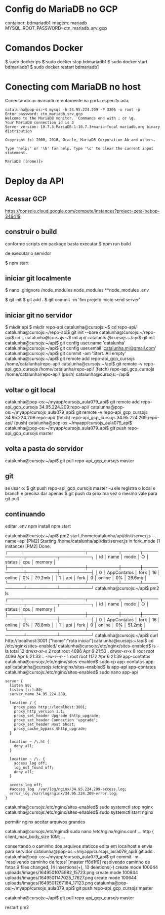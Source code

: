 # Config do MariaDB no GCP
container: bdmariadb1
imagem: mariadb
MYSQL_ROOT_PASSWORD=ctn_mariadb_srv_gcp


# Comandos Docker

$ sudo docker ps
$ sudo docker stop bdmariadb1
$ sudo docker start bdmariadb1
$ sudo docker restart bdmariadb1


# Conecting com MariaDB no host

Conectando ao mariadb remotamente na porta especificada.
```
catalunha@pop-os:~$ mysql -h 34.95.224.209 -P 3306 -u root -p
Enter password: ctn_mariadb_srv_gcp
Welcome to the MariaDB monitor.  Commands end with ; or \g.
Your MariaDB connection id is 3
Server version: 10.7.3-MariaDB-1:10.7.3+maria~focal mariadb.org binary distribution

Copyright (c) 2000, 2018, Oracle, MariaDB Corporation Ab and others.

Type 'help;' or '\h' for help. Type '\c' to clear the current input statement.

MariaDB [(none)]> 
```


# Deploy da  API

## Acessar GCP
https://console.cloud.google.com/compute/instances?project=zeta-bebop-346419


## construir o build
conforme scripts em package basta executar
$ npm run build

de executar o servidor

$ npm start


## iniciar git localmente

$ nano .gitignore
/node_modules
node_modules
**node_modules
.env

$ git init
$ git add .
$ git commit -m 'fim projeto inicio send server'

## iniciar git no servidor

$ mkdir api
$ mkdir repo-api
catalunha@cursojs:~$ cd repo-api/
catalunha@cursojs:~/repo-api$ git init --bare
catalunha@cursojs:~/repo-api$ cd ..
catalunha@cursojs:~$ cd api/
catalunha@cursojs:~/api$ git init
catalunha@cursojs:~/api$ git config user.name 'catalunha'
catalunha@cursojs:~/api$ git config user.email 'catalunha.mj@gmail.com'
catalunha@cursojs:~/api$ git commit -am 'Start. All empty'
catalunha@cursojs:~/api$ git remote add repo-api_gcp_cursojs /home/catalunha/repo-api/
catalunha@cursojs:~/api$ git remote -v
repo-api_gcp_cursojs	/home/catalunha/repo-api/ (fetch)
repo-api_gcp_cursojs	/home/catalunha/repo-api/ (push)
catalunha@cursojs:~/api$ 


## voltar o git local

catalunha@pop-os:~/myapp/cursojs_aula079_api$ git remote add repo-api_gcp_cursojs 34.95.224.209:repo-api/
catalunha@pop-os:~/myapp/cursojs_aula079_api$ git remote -v
repo-api_gcp_cursojs	34.95.224.209:repo-api/ (fetch)
repo-api_gcp_cursojs	34.95.224.209:repo-api/ (push)
catalunha@pop-os:~/myapp/cursojs_aula079_api$ 
catalunha@pop-os:~/myapp/cursojs_aula079_api$ git push repo-api_gcp_cursojs master

## volta a pasta do servidor
catalunha@cursojs:~/api$ git pull repo-api_gcp_cursojs master

## git
se usar o:
$ git push repo-api_gcp_cursojs master -u
ele registra o local e branch e precisa dar apenas
$ git push
da proxima vez
o mesmo vale para git pull

## continuando
editar .env
npm install
npm start

catalunha@cursojs:~/api$ pm2 start /home/catalunha/api/dist/server.js --name=api
[PM2] Starting /home/catalunha/api/dist/server.js in fork_mode (1 instance)
[PM2] Done.
┌────┬────────────────────┬──────────┬──────┬───────────┬──────────┬──────────┐
│ id │ name               │ mode     │ ↺    │ status    │ cpu      │ memory   │
├────┼────────────────────┼──────────┼──────┼───────────┼──────────┼──────────┤
│ 0  │ AppContatos        │ fork     │ 16   │ online    │ 0%       │ 79.2mb   │
│ 1  │ api                │ fork     │ 0    │ online    │ 0%       │ 26.6mb   │
└────┴────────────────────┴──────────┴──────┴───────────┴──────────┴──────────┘
catalunha@cursojs:~/api$ pm2 ls
┌────┬────────────────────┬──────────┬──────┬───────────┬──────────┬──────────┐
│ id │ name               │ mode     │ ↺    │ status    │ cpu      │ memory   │
├────┼────────────────────┼──────────┼──────┼───────────┼──────────┼──────────┤
│ 0  │ AppContatos        │ fork     │ 16   │ online    │ 0%       │ 78.8mb   │
│ 1  │ api                │ fork     │ 0    │ online    │ 0%       │ 51.2mb   │
└────┴────────────────────┴──────────┴──────┴───────────┴──────────┴──────────┘
catalunha@cursojs:~/api$ curl http://localhost:3001
{"home":"rota inicial"}catalunha@cursojs:~/api$ cd /etc/nginx/sites-enabled/
catalunha@cursojs:/etc/nginx/sites-enabled$ ls -la
total 12
drwxr-xr-x 2 root root 4096 Apr  6 21:53 .
drwxr-xr-x 8 root root 4096 Apr  6 21:33 ..
-rw-r--r-- 1 root root 1172 Apr  6 21:39 app-contatos
catalunha@cursojs:/etc/nginx/sites-enabled$ sudo cp app-contatos app-api
catalunha@cursojs:/etc/nginx/sites-enabled$ ls
app-api  app-contatos
catalunha@cursojs:/etc/nginx/sites-enabled$ sudo nano app-api

```
server {
  listen 80;
  listen [::]:80;
  server_name 34.95.224.209;

  location / {
    proxy_pass http://localhost:3001;
    proxy_http_version 1.1;
    proxy_set_header Upgrade $http_upgrade;
    proxy_set_header Connection 'upgrade';
    proxy_set_header Host $host;
    proxy_cache_bypass $http_upgrade;
  }

  location ~ /\.ht {
    deny all;
  }

  location ~ /\. {
    access_log off;
    log_not_found off;
    deny all;
  }

  access_log off;
  #access_log  /var/log/nginx/34.95.224.209-access.log;
  error_log /var/log/nginx/34.95.224.209-error.log;
}
```
catalunha@cursojs:/etc/nginx/sites-enabled$ sudo systemctl stop nginx
catalunha@cursojs:/etc/nginx/sites-enabled$ sudo systemctl start nginx

permitir nginx aceitar arquivos grandes

catalunha@cursojs:/etc/nginx$ sudo nano /etc/nginx/nginx.conf 
...
http {
        client_max_body_size 10M;
...

consertando o caminho dos arquivos staticos
edita em localhost e envia para servidor
catalunha@pop-os:~/myapp/cursojs_aula079_api$ git add .
catalunha@pop-os:~/myapp/cursojs_aula079_api$ git commit -m 'resolvendo caminho de fotos'
[master ff8d1f9] resolvendo caminho de fotos
 9 files changed, 14 insertions(+), 10 deletions(-)
 create mode 100644 uploads/images/1649501075982_15723.png
 create mode 100644 uploads/images/1649501147025_17627.png
 create mode 100644 uploads/images/1649501267184_17123.png
catalunha@pop-os:~/myapp/cursojs_aula079_api$ git push repo-api_gcp_cursojs master

catalunha@cursojs:~/api$ git pull repo-api_gcp_cursojs master


restart pm2

